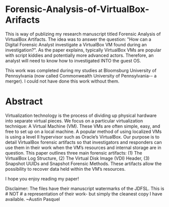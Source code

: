 # Forensic-Analysis-of-VirtualBox-Arifacts
This is way of publizing my research manuscript titled Forensic Analysis of VirtualBox Artifacts. The idea was to answer the question: "How can a Digital Forensic Analyst investigate a VirtualBox VM found during an investigation?". As the paper explains, typically VirtualBox VMs are popular with script kiddies and potentially more advanced actors. Therefore, an analyst will need to know how to investigated INTO the guest OS. 

This work was completed during my studies at Bloomsburg University of Pennsylvania (now called Commonwealth University of Pennsylvania-- a merger). I could not have done this work without them. 

# Abstract

Virtualization technology is the process of dividing up physical hardware into separate virtual pieces. We focus on a particular virtualization technique: A Virtual Machine (VM). These VMs are often simple, easy, and free to set up on a local machine. A popular method of using localized VMs is using a level II hypervisor such as Oracle’s VirtualBox. Our purpose is to detail VirtualBox forensic artifacts so that investigators and responders can use them in their work when the VM’s resources and internal storage are in question. This paper outlines three main forensic artifacts: (1) The VirtualBox Log Structure, (2) The Virtual Disk Image (VDI) Header, (3) Snapshot UUIDs and Snapshot Forensic Methods. These artifacts allow the possibility to recover data held within the VM’s resources.

I hope you enjoy reading my paper! 


Disclaimer: The files have their manuscript watermarks of the JDFSL. This is # NOT # a representation of their work- but simply the cleanest copy I have available. 
~Austin Pasquel
